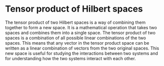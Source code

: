 # Tensor product of Hilbert spaces

The tensor product of two Hilbert spaces is a way of combining them together to form a new space. It is a mathematical operation that takes two spaces and combines them into a single space. The tensor product of two spaces is a combination of all possible linear combinations of the two spaces. This means that any vector in the tensor product space can be written as a linear combination of vectors from the two original spaces. This new space is useful for studying the interactions between two systems and for understanding how the two systems interact with each other.
